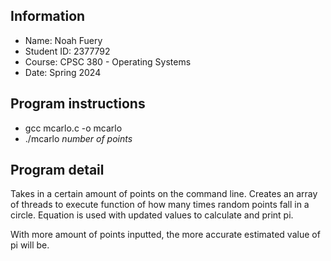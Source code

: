 ## Information
* Name: Noah Fuery
* Student ID: 2377792
* Course: CPSC 380 - Operating Systems
* Date: Spring 2024

## Program instructions
* gcc mcarlo.c -o mcarlo
* ./mcarlo <i> number of points </i>

## Program detail
Takes in a certain amount of points on the command line. Creates an array of threads to execute function of how many times
random points fall in a circle. Equation is used with updated values to calculate and print pi.

With more amount of points inputted, the more accurate estimated value of pi will be.